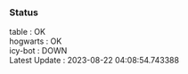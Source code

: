 ### Status


table : OK  
hogwarts : OK  
icy-bot : DOWN  
Latest Update : 2023-08-22 04:08:54.743388
